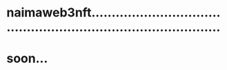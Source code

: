 # naimaweb3nft.....................................................................................
# soon...
